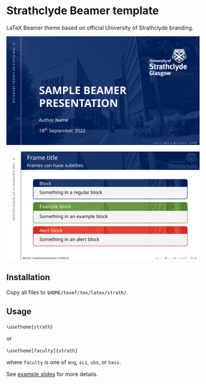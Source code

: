 # Strathclyde Beamer template

LaTeX Beamer theme based on official University of Strathclyde branding.

![Sample title frame](example/img/title.png)

![Sample frame with blocks](example/img/blocks.png)


## Installation

Copy all files to `$HOME/texmf/tex/latex/strath/`.


## Usage

`\usetheme{strath}`

or

`\usetheme[faculty]{strath}`

where `faculty` is one of `eng`, `sci`, `sbs`, or `hass`.

See [example slides](example/main.pdf) for more details.
